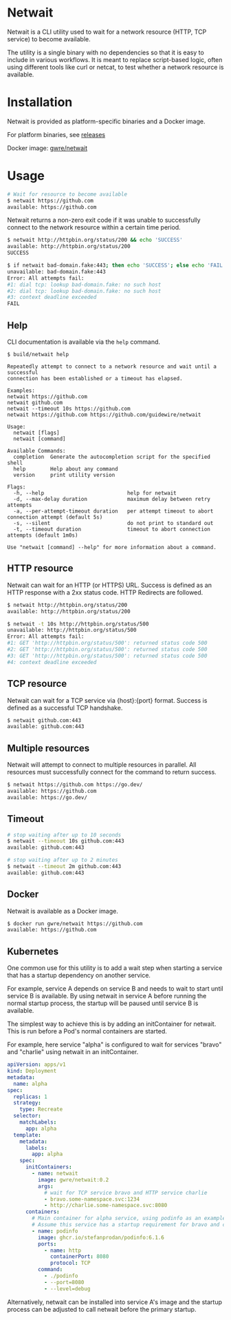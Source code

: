 # Netwait

Netwait is a CLI utility used to wait for a network resource (HTTP, TCP service)
to become available.

The utility is a single binary with no dependencies so that it is easy to
include in various workflows.  It is meant to replace script-based logic, often
using different tools like curl or netcat, to test whether a network resource is
available.

# Installation

Netwait is provided as platform-specific binaries and a Docker image.

For platform binaries, see [releases](https://github.com/guidewire/netwait/releases)

Docker image: [gwre/netwait](https://hub.docker.com/r/gwre/netwait)

# Usage

```bash
# Wait for resource to become available
$ netwait https://github.com
available: https://github.com
```

Netwait returns a non-zero exit code if it was unable to successfully connect
to the network resource within a certain time period.

```bash
$ netwait http://httpbin.org/status/200 && echo 'SUCCESS'
available: http://httpbin.org/status/200
SUCCESS

$ if netwait bad-domain.fake:443; then echo 'SUCCESS'; else echo 'FAIL'; fi
unavailable: bad-domain.fake:443
Error: All attempts fail:
#1: dial tcp: lookup bad-domain.fake: no such host
#2: dial tcp: lookup bad-domain.fake: no such host
#3: context deadline exceeded
FAIL
```

## Help

CLI documentation is available via the `help` command.

```
$ build/netwait help

Repeatedly attempt to connect to a network resource and wait until a successful
connection has been established or a timeout has elapsed.

Examples:
netwait https://github.com
netwait github.com
netwait --timeout 10s https://github.com
netwait https://github.com https://github.com/guidewire/netwait

Usage:
  netwait [flags]
  netwait [command]

Available Commands:
  completion  Generate the autocompletion script for the specified shell
  help        Help about any command
  version     print utility version

Flags:
  -h, --help                           help for netwait
  -d, --max-delay duration             maximum delay between retry attempts
  -a, --per-attempt-timeout duration   per attempt timeout to abort connection attempt (default 5s)
  -s, --silent                         do not print to standard out
  -t, --timeout duration               timeout to abort connection attempts (default 1m0s)

Use "netwait [command] --help" for more information about a command.
```

## HTTP resource

Netwait can wait for an HTTP (or HTTPS) URL. Success is defined as an HTTP
response with a 2xx status code. HTTP Redirects are followed.

```bash
$ netwait http://httpbin.org/status/200
available: http://httpbin.org/status/200

$ netwait -t 10s http://httpbin.org/status/500
unavailable: http://httpbin.org/status/500
Error: All attempts fail:
#1: GET 'http://httpbin.org/status/500': returned status code 500
#2: GET 'http://httpbin.org/status/500': returned status code 500
#3: GET 'http://httpbin.org/status/500': returned status code 500
#4: context deadline exceeded
```

## TCP resource

Netwait can wait for a TCP service via {host}:{port} format. Success is defined
as a successful TCP handshake.

```bash
$ netwait github.com:443
available: github.com:443
```

## Multiple resources

Netwait will attempt to connect to multiple resources in parallel. All
resources must successfully connect for the command to return success.

```bash
$ netwait https://github.com https://go.dev/
available: https://github.com
available: https://go.dev/
```

## Timeout

```bash
# stop waiting after up to 10 seconds
$ netwait --timeout 10s github.com:443
available: github.com:443

# stop waiting after up to 2 minutes
$ netwait --timeout 2m github.com:443
available: github.com:443
```

## Docker

Netwait is available as a Docker image.

```bash
$ docker run gwre/netwait https://github.com
available: https://github.com
```

## Kubernetes

One common use for this utility is to add a wait step when starting a service
that has a startup dependency on another service.

For example, service A depends on service B and needs to wait to start until
service B is available. By using netwait in service A before running the normal
startup process, the startup will be paused until service B is available.

The simplest way to achieve this is by adding an initContainer for netwait. This
is run before a Pod's normal containers are started.

For example, here service "alpha" is configured to wait for services "bravo" and
"charlie" using netwait in an initContainer.

```yaml
apiVersion: apps/v1
kind: Deployment
metadata:
  name: alpha
spec:
  replicas: 1
  strategy:
    type: Recreate
  selector:
    matchLabels:
      app: alpha
  template:
    metadata:
      labels:
        app: alpha
    spec:
      initContainers:
        - name: netwait
          image: gwre/netwait:0.2
          args:
            # wait for TCP service bravo and HTTP service charlie
            - bravo.some-namespace.svc:1234
            - http://charlie.some-namespace.svc:8080
      containers:
        # Main container for alpha service, using podinfo as an example.
        # Assume this service has a startup requirement for bravo and charlie.
        - name: podinfo
          image: ghcr.io/stefanprodan/podinfo:6.1.6
          ports:
            - name: http
              containerPort: 8080
              protocol: TCP
          command:
            - ./podinfo
            - --port=8080
            - --level=debug
```

Alternatively, netwait can be installed into service A's image and the startup
process can be adjusted to call netwait before the primary startup.
